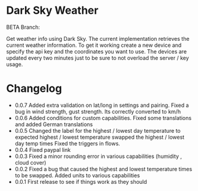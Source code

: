 # Dark Sky Weather

BETA Branch: 

Get weather info using Dark Sky. The current implementation retrieves the current weather information. To get it working
create a new device and specify the api key and the coordinates you want to use. The devices are updated every two minutes just to be sure
to not overload the server / key usage.


# Changelog

* 0.0.7 Added extra validation on lat/long in settings and pairing. Fixed a bug in wind strength, gust strength. Its correctly converted to km/h
* 0.0.6 Added conditions for custom capabilities. Fixed some translations and added German translations
* 0.0.5 Changed the label for the highest / lowest day temperature to expected highest / lowest temperature
        swapped the highest / lowest day temp times
        Fixed the triggers in flows.
* 0.0.4 Fixed paypal link
* 0.0.3 Fixed a minor rounding error in various capabilities (humidity , cloud cover)
* 0.0.2 Fixed a bug that caused the highest and lowest temperature times to be swapped. Added units to various capabilities
* 0.0.1 First release to see if things work as they should
